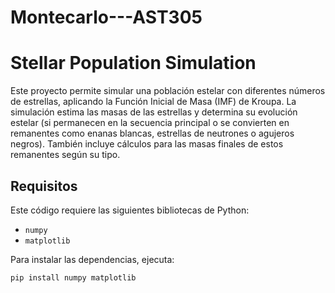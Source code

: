 # Montecarlo---AST305
# Stellar Population Simulation

Este proyecto permite simular una población estelar con diferentes números de estrellas, aplicando la Función Inicial de Masa (IMF) de Kroupa. La simulación estima las masas de las estrellas y determina su evolución estelar (si permanecen en la secuencia principal o se convierten en remanentes como enanas blancas, estrellas de neutrones o agujeros negros). También incluye cálculos para las masas finales de estos remanentes según su tipo.

## Requisitos

Este código requiere las siguientes bibliotecas de Python:
- `numpy`
- `matplotlib`

Para instalar las dependencias, ejecuta:

```bash
pip install numpy matplotlib





